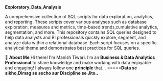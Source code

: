 **Exploratory_Data_Analysis**

A comprehensive collection of SQL scripts for data exploration, analytics, and reporting. These scripts cover various analyses such as database exploration, 
measures and metrics, time-based trends,cumulative analytics, segmentation, and more.
This repository contains SQL queries designed to help data analysts and BI professionals quickly explore, segment, and analyze data within a relational database.
Each script focuses on a specific analytical theme and demonstrates best practices for SQL queries.

🌟 **About Me**
Hi there! I'm Manish Tiwari. I’m an **Business & Data Analytics Professional** to share knowledge and make working with data enjoyable and engaging!
I always follow one **principle** that… =====**Data se sikho,Dimag se socho aur Discipline se Jito..**
